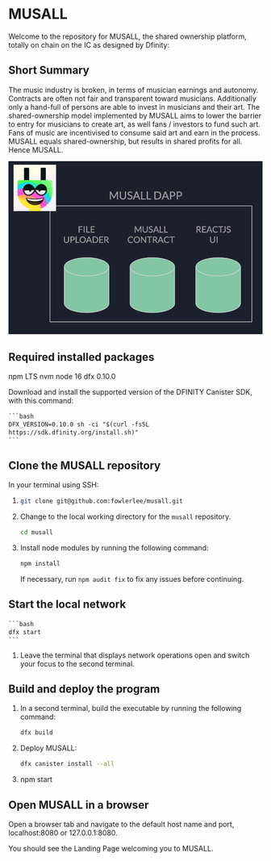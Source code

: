 # MUSALL

Welcome to the repository for MUSALL, the shared ownership platform, totally on chain on the IC as designed by Dfinity:

## Short Summary

The music industry is broken, in terms of musician earnings and autonomy. Contracts are often not fair and transparent toward musicians. Additionally only a hand-full of persons are able to invest in musicians and their art. The shared-ownership model implemented by MUSALL aims to lower the barrier to entry for musicians to create art, as well fans / investors to fund such art. Fans of music are incentivised to consume said art and earn in the process. MUSALL equals shared-ownership, but results in shared profits for all. Hence MUSALL.

 ![alt text](https://github.com/fowlerlee/musall/blob/f877ed9b8b336c789b62a5b8d0bc3c8f0e9a3b3d/src/musall_assets/assets/Screenshot%202022-06-20%20at%2016.51.21.png)

## Required installed packages

npm LTS
nvm
node 16
dfx 0.10.0

Download and install the supported version of the DFINITY Canister SDK, with this command:

    ```bash
    DFX_VERSION=0.10.0 sh -ci "$(curl -fsSL https://sdk.dfinity.org/install.sh)"
    ```

## Clone the MUSALL repository

In your terminal using SSH:

1.
    ```bash
    git clone git@github.com:fowlerlee/musall.git 
    ```

2. Change to the local working directory for the `musall` repository.

    ```bash
    cd musall
    ```

1. Install node modules by running the following command:

    ```bash
    npm install
    ```

    If necessary, run `npm audit fix` to fix any issues before continuing.

## Start the local network

    ```bash
    dfx start 
    ```
1. Leave the terminal that displays network operations open and switch your focus to the second terminal.

## Build and deploy the program

1. In a second terminal, build the executable by running the following command:

    ```bash
    dfx build
    ```
2. Deploy MUSALL:

    ```bash
    dfx canister install --all
    ```
3. npm start

## Open MUSALL in a browser

Open a browser tab and navigate to the default host name and port, localhost:8080 or 127.0.0.1:8080.

You should see the Landing Page welcoming you to MUSALL.
